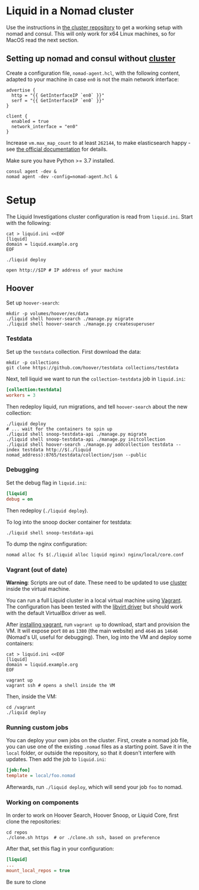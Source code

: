# Liquid in a Nomad cluster

Use the instructions in [the cluster repository](https://github.com/liquidinvestigations/cluster) to get a working setup with nomad and consul. This will only work for x64 Linux machines, so for MacOS read the next section.


## Setting up nomad and consul without [cluster](https://github.com/liquidinvestigations/cluster)

Create a configuration file, `nomad-agent.hcl`, with the following content,
adapted to your machine in case `en0` is not the main network interface:

```hcl
advertise {
  http = "{{ GetInterfaceIP `en0` }}"
  serf = "{{ GetInterfaceIP `en0` }}"
}

client {
  enabled = true
  network_interface = "en0"
}
```

Increase `vm.max_map_count` to at least `262144`, to make elasticsearch happy -
see [the official documentation][] for details.

[the official documentation]: https://www.elastic.co/guide/en/elasticsearch/reference/current/docker.html#docker-cli-run-prod-mode

Make sure you have Python >= 3.7 installed.

```shell
consul agent -dev &
nomad agent -dev -config=nomad-agent.hcl &
```

# Setup

The Liquid Investigations cluster configuration is read from `liquid.ini`. Start with the following:

```shell
cat > liquid.ini <<EOF
[liquid]
domain = liquid.example.org
EOF

./liquid deploy

open http://$IP # IP address of your machine
```

## Hoover
Set up `hoover-search`:

```shell
mkdir -p volumes/hoover/es/data
./liquid shell hoover-search ./manage.py migrate
./liquid shell hoover-search ./manage.py createsuperuser
```

### Testdata
Set up the `testdata` collection. First download the data:

```shell
mkdir -p collections
git clone https://github.com/hoover/testdata collections/testdata
```

Next, tell liquid we want to run the `collection-testdata` job in `liquid.ini`:

```ini
[collection:testdata]
workers = 3
```

Then redeploy liquid, run migrations, and tell `hoover-search` about the new
collection:

```shell
./liquid deploy
# ... wait for the containers to spin up
./liquid shell snoop-testdata-api ./manage.py migrate
./liquid shell snoop-testdata-api ./manage.py initcollection
./liquid shell hoover-search ./manage.py addcollection testdata --index testdata http://$(./liquid nomad_address):8765/testdata/collection/json --public
```

### Debugging
Set the debug flag in `liquid.ini`:
```ini
[liquid]
debug = on
```

Then redeploy (`./liquid deploy`).

To log into the snoop docker container for testdata:
```shell
./liquid shell snoop-testdata-api
```

To dump the nginx configuration:
```shell
nomad alloc fs $(./liquid alloc liquid nginx) nginx/local/core.conf
```

### Vagrant (out of date)

__Warning__: Scripts are out of date. These need to be updated to use [cluster](https://github.com/liquidinvestigations/cluster) inside the virtual machine.

You can run a full Liquid cluster in a local virtual machine using [Vagrant][].
The configuration has been tested with the [libvirt driver][] but should work
with the default VirtualBox driver as well.

After [installing vagrant][], run `vagrant up` to download, start and provision
the VM. It will expose port `80` as `1380` (the main website) and `4646` as
`14646` (Nomad's UI, useful for debugging). Then, log into the VM and deploy
some containers:

```shell
cat > liquid.ini <<EOF
[liquid]
domain = liquid.example.org
EOF

vagrant up
vagrant ssh # opens a shell inside the VM
```

Then, inside the VM:
```shell
cd /vagrant
./liquid deploy
```

[Vagrant]: https://www.vagrantup.com
[libvirt driver]: https://github.com/vagrant-libvirt/vagrant-libvirt
[installing vagrant]: https://www.vagrantup.com/docs/installation/


### Running custom jobs
You can deploy your own jobs on the cluster. First, create a nomad job file,
you can use one of the existing `.nomad` files as a starting point. Save it in
the `local` folder, or outside the repository, so that it doesn't interfere
with updates. Then add the job to `liquid.ini`:

```ini
[job:foo]
template = local/foo.nomad
```

Afterwards, run `./liquid deploy`, which will send your job `foo` to nomad.


### Working on components

In order to work on Hoover Search, Hoover Snoop, or Liquid Core, first clone the repositories:
```shell
cd repos
./clone.sh https  # or ./clone.sh ssh, based on preference
```

After that, set this flag in your configuration:

```ini
[liquid]
...
mount_local_repos = true
```

Be sure to clone 
